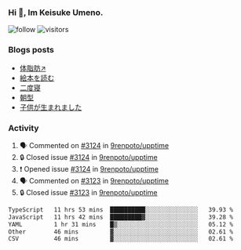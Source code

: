 ### Hi 👋, Im Keisuke Umeno.

<!--
**9renpoto/9renpoto** is a ✨ _special_ ✨ repository because its `README.md` (this file) appears on your GitHub profile.

Here are some ideas to get you started:

- 🔭 I’m currently working on ...
- 🌱 I’m currently learning ...
- 👯 I’m looking to collaborate on ...
- 🤔 I’m looking for help with ...
- 💬 Ask me about ...
- 📫 How to reach me: ...
- 😄 Pronouns: ...
- ⚡ Fun fact: ...
-->

![follow](https://img.shields.io/github/followers/9renpoto?label=Follow&style=social)
![visitors](https://komarev.com/ghpvc/?username=9renpoto&label=Profile%20views&color=0e75b6&style=flat)

### Blogs posts

<!-- BLOG-POST-LIST:START -->
- [体脂肪↗](https://9renpoto.win/entry/2024/08/12/gaining_fat)
- [絵本を読む](https://9renpoto.win/entry/2024/07/26/picture_book)
- [二度寝](https://9renpoto.win/entry/2024/07/18/going_back_to_sleep)
- [朝型](https://9renpoto.win/entry/2024/05/29/im-an-early)
- [子供が生まれました](https://9renpoto.win/entry/2024/04/18/hello-world)
<!-- BLOG-POST-LIST:END -->

### Activity

<!--START_SECTION:activity-->
1. 🗣 Commented on [#3124](https://github.com/9renpoto/upptime/issues/3124#issuecomment-2327566722) in [9renpoto/upptime](https://github.com/9renpoto/upptime)
2. 🔒 Closed issue [#3124](https://github.com/9renpoto/upptime/issues/3124) in [9renpoto/upptime](https://github.com/9renpoto/upptime)
3. ❗ Opened issue [#3124](https://github.com/9renpoto/upptime/issues/3124) in [9renpoto/upptime](https://github.com/9renpoto/upptime)
4. 🗣 Commented on [#3123](https://github.com/9renpoto/upptime/issues/3123#issuecomment-2325620134) in [9renpoto/upptime](https://github.com/9renpoto/upptime)
5. 🔒 Closed issue [#3123](https://github.com/9renpoto/upptime/issues/3123) in [9renpoto/upptime](https://github.com/9renpoto/upptime)
<!--END_SECTION:activity-->

<!--START_SECTION:waka-->

```txt
TypeScript   11 hrs 53 mins  ██████████░░░░░░░░░░░░░░░   39.93 %
JavaScript   11 hrs 42 mins  █████████▓░░░░░░░░░░░░░░░   39.28 %
YAML         1 hr 31 mins    █▒░░░░░░░░░░░░░░░░░░░░░░░   05.12 %
Other        46 mins         ▓░░░░░░░░░░░░░░░░░░░░░░░░   02.61 %
CSV          46 mins         ▓░░░░░░░░░░░░░░░░░░░░░░░░   02.61 %
```

<!--END_SECTION:waka-->
